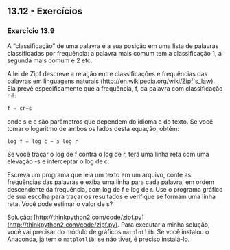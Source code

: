 ## 13.12 - Exercícios

### Exercício 13.9

A “classificação” de uma palavra é a sua posição em uma lista de palavras classificadas por frequência: a palavra mais comum tem a classificação 1, a segunda mais comum é 2 etc.

A lei de Zipf descreve a relação entre classificações e frequências das palavras em linguagens naturais (http://en.wikipedia.org/wiki/Zipf's_law). Ela prevê especificamente que a frequência, f, da palavra com classificação r é:

```python
f = cr−s
```

onde s e c são parâmetros que dependem do idioma e do texto. Se você tomar o logaritmo de ambos os lados desta equação, obtém:

```python
log f = log c − s log r
```

Se você traçar o log de f contra o log de r, terá uma linha reta com uma elevação -s e interceptar o log de c.

Escreva um programa que leia um texto em um arquivo, conte as frequências das palavras e exiba uma linha para cada palavra, em ordem descendente da frequência, com log de f e log de r. Use o programa gráfico de sua escolha para traçar os resultados e verifique se formam uma linha reta. Você pode estimar o valor de s?

Solução: [http://thinkpython2.com/code/zipf.py](http://thinkpython2.com/code/zipf.py). Para executar a minha solução, você vai precisar do módulo de gráficos `matplotlib`. Se você instalou o Anaconda, já tem o `matplotlib`; se não tiver, é preciso instalá-lo.
